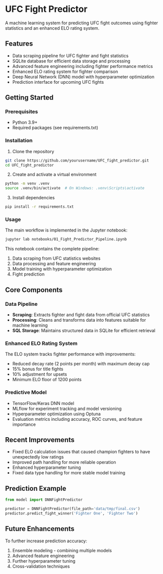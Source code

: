 # UFC Fight Predictor

A machine learning system for predicting UFC fight outcomes using fighter statistics and an enhanced ELO rating system.

## Features

- Data scraping pipeline for UFC fighter and fight statistics 
- SQLite database for efficient data storage and processing
- Advanced feature engineering including fighter performance metrics
- Enhanced ELO rating system for fighter comparison
- Deep Neural Network (DNN) model with hyperparameter optimization
- Prediction interface for upcoming UFC fights

## Getting Started

### Prerequisites

- Python 3.9+
- Required packages (see requirements.txt)

### Installation

1. Clone the repository
```bash
git clone https://github.com/yourusername/UFC_fight_predictor.git
cd UFC_fight_predictor
```

2. Create and activate a virtual environment
```bash
python -m venv .venv
source .venv/bin/activate  # On Windows: .venv\Scripts\activate
```

3. Install dependencies
```bash
pip install -r requirements.txt
```

### Usage

The main workflow is implemented in the Jupyter notebook:

```bash
jupyter lab notebooks/01_Fight_Predictor_Pipeline.ipynb
```

This notebook contains the complete pipeline:
1. Data scraping from UFC statistics websites
2. Data processing and feature engineering
3. Model training with hyperparameter optimization
4. Fight prediction

## Core Components

### Data Pipeline

- **Scraping**: Extracts fighter and fight data from official UFC statistics
- **Processing**: Cleans and transforms data into features suitable for machine learning
- **SQL Storage**: Maintains structured data in SQLite for efficient retrieval

### Enhanced ELO Rating System

The ELO system tracks fighter performance with improvements:
- Reduced decay rate (2 points per month) with maximum decay cap
- 15% bonus for title fights
- 10% adjustment for upsets
- Minimum ELO floor of 1200 points

### Predictive Model

- TensorFlow/Keras DNN model
- MLflow for experiment tracking and model versioning
- Hyperparameter optimization using Optuna
- Evaluation metrics including accuracy, ROC curves, and feature importance

## Recent Improvements

- Fixed ELO calculation issues that caused champion fighters to have unexpectedly low ratings
- Improved path handling for more reliable operation
- Enhanced hyperparameter tuning
- Fixed data type handling for more stable model training

## Prediction Example

```python
from model import DNNFightPredictor

predictor = DNNFightPredictor(file_path='data/tmp/final.csv')
predictor.predict_fight_winner('Fighter One', 'Fighter Two')
```

## Future Enhancements

To further increase prediction accuracy:
1. Ensemble modeling - combining multiple models
2. Advanced feature engineering
3. Further hyperparameter tuning
4. Cross-validation techniques
